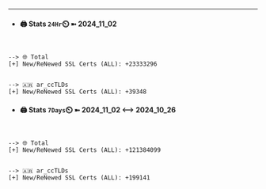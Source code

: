 

---
- #### 🖨️ **Stats** `24Hr`⏲️ ➼ 2024_11_02
```console


--> 🌐 Total
[+] New/ReNewed SSL Certs (ALL): +23333296


--> 🇦🇷 ar_ccTLDs
[+] New/ReNewed SSL Certs (ALL): +39348

```

- #### 🖨️ **Stats** `7Days`⏲️ ➼ 2024_11_02 <--> 2024_10_26
```console


--> 🌐 Total
[+] New/ReNewed SSL Certs (ALL): +121384099


--> 🇦🇷 ar_ccTLDs
[+] New/ReNewed SSL Certs (ALL): +199141

```

